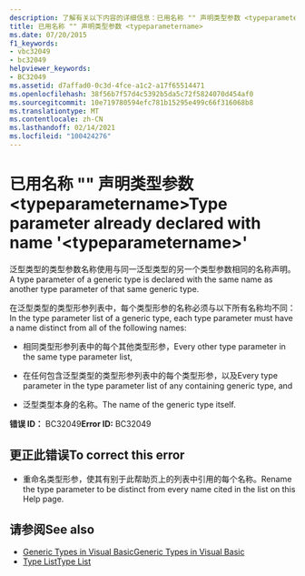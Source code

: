 ```yaml
---
description: 了解有关以下内容的详细信息：已用名称 "" 声明类型参数 <typeparametername>
title: 已用名称 "" 声明类型参数 <typeparametername>
ms.date: 07/20/2015
f1_keywords:
- vbc32049
- bc32049
helpviewer_keywords:
- BC32049
ms.assetid: d7affad0-0c3d-4fce-a1c2-a17f65514471
ms.openlocfilehash: 38f56b7f57d4c5392b5da5c72f5824070d454af0
ms.sourcegitcommit: 10e719780594efc781b15295e499c66f316068b8
ms.translationtype: MT
ms.contentlocale: zh-CN
ms.lasthandoff: 02/14/2021
ms.locfileid: "100424276"
---
```

# <a name="type-parameter-already-declared-with-name-typeparametername"></a><span data-ttu-id="04128-103">已用名称 "" 声明类型参数 \<typeparametername></span><span class="sxs-lookup"><span data-stu-id="04128-103">Type parameter already declared with name '\<typeparametername>'</span></span>

<span data-ttu-id="04128-104">泛型类型的类型参数名称使用与同一泛型类型的另一个类型参数相同的名称声明。</span><span class="sxs-lookup"><span data-stu-id="04128-104">A type parameter of a generic type is declared with the same name as another type parameter of that same generic type.</span></span>  
  
 <span data-ttu-id="04128-105">在泛型类型的类型形参列表中，每个类型形参的名称必须与以下所有名称均不同：</span><span class="sxs-lookup"><span data-stu-id="04128-105">In the type parameter list of a generic type, each type parameter must have a name distinct from all of the following names:</span></span>  
  
- <span data-ttu-id="04128-106">相同类型形参列表中的每个其他类型形参，</span><span class="sxs-lookup"><span data-stu-id="04128-106">Every other type parameter in the same type parameter list,</span></span>  
  
- <span data-ttu-id="04128-107">在任何包含泛型类型的类型形参列表中的每个类型形参，以及</span><span class="sxs-lookup"><span data-stu-id="04128-107">Every type parameter in the type parameter list of any containing generic type, and</span></span>  
  
- <span data-ttu-id="04128-108">泛型类型本身的名称。</span><span class="sxs-lookup"><span data-stu-id="04128-108">The name of the generic type itself.</span></span>  
  
 <span data-ttu-id="04128-109">**错误 ID：** BC32049</span><span class="sxs-lookup"><span data-stu-id="04128-109">**Error ID:** BC32049</span></span>  
  
## <a name="to-correct-this-error"></a><span data-ttu-id="04128-110">更正此错误</span><span class="sxs-lookup"><span data-stu-id="04128-110">To correct this error</span></span>  
  
- <span data-ttu-id="04128-111">重命名类型形参，使其有别于此帮助页上的列表中引用的每个名称。</span><span class="sxs-lookup"><span data-stu-id="04128-111">Rename the type parameter to be distinct from every name cited in the list on this Help page.</span></span>  
  
## <a name="see-also"></a><span data-ttu-id="04128-112">请参阅</span><span class="sxs-lookup"><span data-stu-id="04128-112">See also</span></span>

- [<span data-ttu-id="04128-113">Generic Types in Visual Basic</span><span class="sxs-lookup"><span data-stu-id="04128-113">Generic Types in Visual Basic</span></span>](../programming-guide/language-features/data-types/generic-types.md)
- [<span data-ttu-id="04128-114">Type List</span><span class="sxs-lookup"><span data-stu-id="04128-114">Type List</span></span>](../language-reference/statements/type-list.md)

